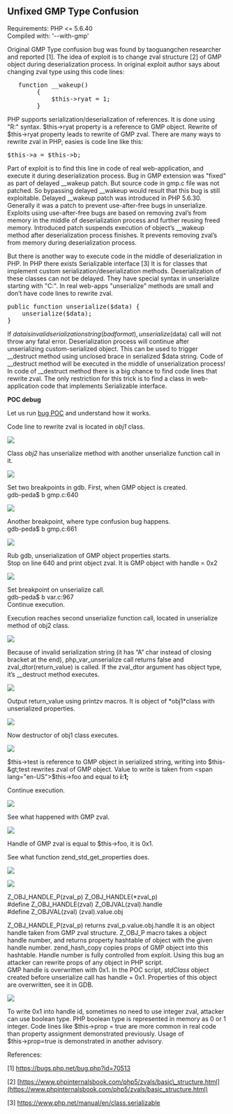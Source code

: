 ## Unfixed GMP Type Confusion

Requirements: PHP &lt;= 5.6.40\
Compiled with: '--with-gmp'

Original GMP Type confusion bug was found by taoguangchen researcher and reported \[1\].
The idea of exploit is to change zval structure \[2\] of GMP object during deserialization process.
In original exploit author says about changing zval type using this code lines:
<pre class="western">	function __wakeup()
        {
            $this->ryat = 1;
        }
</pre>

PHP supports serialization/deserialization of references. It is done using "R:" syntax. $this→ryat property is a reference to GMP object. Rewrite of $this→ryat property leads to rewrite of GMP zval.
There are many ways to rewrite zval in PHP, easies is code line like this:
<pre>$this->a = $this->b;</pre>
Part of exploit is to find this line in code of real web-application, and execute it during deserialization process.
Bug in GMP extension was "fixed" as part of delayed \_\_wakeup patch. But source code in gmp.c file was not patched. So bypassing delayed \_\_wakeup would result that this bug is still exploitable. Delayed \_\_wakeup patch was introduced in PHP 5.6.30. Generally it was a patch to prevent use-after-free bugs in unserialize. Exploits using use-after-free bugs are based on removing zval’s from memory in the middle of deserialization process and further reusing freed memory. Introduced patch suspends execution of object’s \_\_wakeup method after deserialization process finishes. It prevents removing zval’s from memory during deserialization process.

But there is another way to execute code in the middle of deserialization in PHP. In PHP there exists Serializable interface \[3\] It is for classes that implement custom serialization/deserialization methods. Deserialization of these classes can not be delayed. They have special syntax in unserialize starting with "C:". In real web-apps "unserialize" methods are small and don’t have code lines to rewrite zval.
<pre class="western">public function unserialize($data) {
	unserialize($data);
}
</pre>
If $data is invalid serialization string (bad format), unserialize($data) call will not throw any fatal error. Deserialization process will continue after unserializing custom-serialized object. This can be used to trigger \_\_destruct method using unclosed brace in serialized $data string. Code of \_\_destruct method will be executed in the middle of unserialization process! In code of \_\_destruct method there is a big chance to find code lines that rewrite zval. The only restriction for this trick is to find a class in web-application code that implements Serializable interface.

**POC debug**

Let us run [bug POC](./GMP_type_conf_POC.php) and understand how it works.

Code line to rewrite zval is located in *obj1* class.

![](./images/gmp_type_conf_html_de16b5bb2238a9b7.png)

Class *obj2* has unserialize method with another unserialize function call in it.

![](./images/gmp_type_conf_html_d0543afac0dcd60c.png)

Set two breakpoints in gdb. First, when GMP object is created.\
gdb-peda$ b gmp.c:640

![](./images/gmp_type_conf_html_6ad048eec7b2057f.png)

Another breakpoint, where type confusion bug happens.\
gdb-peda$ b gmp.c:661

![](./images/gmp_type_conf_html_e4a58805756091b1.png)

Rub gdb, unserialization of GMP object properties starts.\
Stop on line 640 and print object zval. It is GMP object with handle = 0x2

![](./images/gmp_type_conf_html_57ecb71f480ddf12.png)

Set breakpoint on unserialize call.\
gdb-peda$ b var.c:967\
Continue execution.

Execution reaches second unserialize function call, located in unserialize method of obj2 class.

![](./images/gmp_type_conf_html_d0543afac0dcd60c.png)

Because of invalid serialization string (it has “A” char instead of closing bracket at the end), php\_var\_unserialize call returns <span style="font-style: normal">false</span> and zval\_dtor(return\_value) is called. If the zval\_dtor argument has object type, it’s \_\_destruct method executes.

![](./images/gmp_type_conf_html_2e481d6c5646c62e.png)

Output return\_value using printzv macros. It is object of *<span style="font-weight: normal">obj1</span>*class with unserialized properties.

![](./images/gmp_type_conf_html_69633d182ced5abf.png)

Now destructor of obj1 class executes.

![](./images/gmp_type_conf_html_b1c9863272aabe0.png)

$this-&gt;test is reference to GMP object in serialized string, writing into $this-&gt;test rewrites zval of GMP object. Value to write is taken from <span lang="en-US">$this→foo and equal to </span><span lang="en-US">**i:1;**</span>

Continue execution.

![](./images/gmp_type_conf_html_e4a58805756091b1.png)

See what happened with GMP zval.

![](./images/gmp_type_conf_html_2f77c8e6b87a72bf.png)

Handle of GMP zval is equal to <span lang="en-US">$this→foo, it is 0x1.</span>

See what function zend\_std\_get\_properties does.

![](./images/gmp_type_conf_html_8f366306486ad4f2.png)

![](./images/gmp_type_conf_html_1ef82a2ecc309fad.png)

Z\_OBJ\_HANDLE\_P(zval\_p) Z\_OBJ\_HANDLE(\*zval\_p)\
\#define Z\_OBJ\_HANDLE(zval) Z\_OBJVAL(zval).handle\
\#define Z\_OBJVAL(zval) (zval).value.obj

Z\_OBJ\_HANDLE\_P(zval\_p) returns zval\_p.value.obj.handle it is an object handle taken from GMP zval structure. Z\_OBJ\_P macro takes a object handle number, and returns property hashtable of object with the given handle number. zend\_hash\_copy copies props of GMP object into this hashtable.
Handle number is fully controlled from exploit. Using this bug an attacker can rewrite props of any object in PHP script.\
GMP handle is overwritten with 0x1. In the POC script, *stdClass* object created before unserialize call has handle = 0x1. Properties of this object are overwritten, see it in GDB.

![](./images/gmp_type_conf_html_ba791a6b19815137.png)

To write 0x1 into handle id, sometimes no need to use integer zval, attacker can use boolean type. PHP boolean type is represented in memory as 0 or 1 integer. Code lines like $this→prop = true are more common in real code than property assignment demonstrated previously.
Usage of $this→prop=true is demonstrated in another advisory.

References:

\[1\] <font color="#000080"><span lang="zxx"><u><https://bugs.php.net/bug.php?id=70513></u></span></font>

\[2\] <font color="#000080"><span lang="zxx"><u>[https://www.phpinternalsbook.com/php5/zvals/basic\_structure.html](https://www.phpinternalsbook.com/php5/zvals/basic_structure.html)</u></span></font>

\[3\] <font color="#000080"><span lang="zxx"><u><https://www.php.net/manual/en/class.serializable></u></span></font>